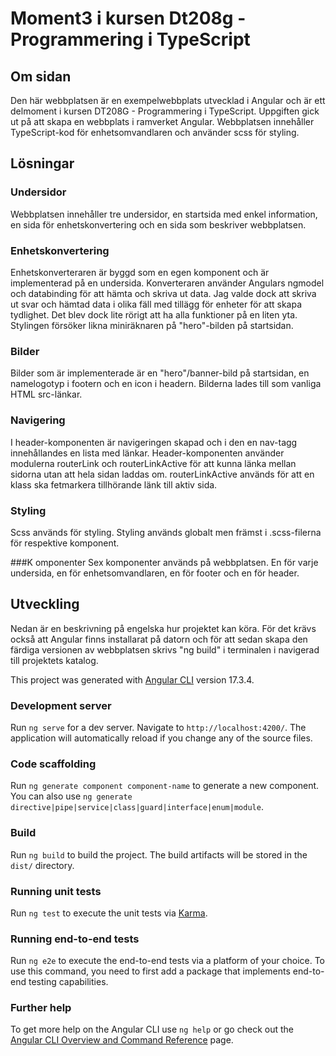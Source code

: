# Moment3 i kursen Dt208g - Programmering i TypeScript

## Om sidan

Den här webbplatsen är en exempelwebbplats utvecklad i Angular och är ett delmoment i kursen DT208G - Programmering i TypeScript. Uppgiften gick ut på att skapa en webbplats i ramverket Angular. Webbplatsen innehåller TypeScript-kod för enhetsomvandlaren och använder scss för styling.

## Lösningar

### Undersidor
Webbplatsen innehåller tre undersidor, en startsida med enkel information, en sida för enhetskonvertering och en sida som beskriver webbplatsen.

### Enhetskonvertering
Enhetskonverteraren är byggd som en egen komponent och är implementerad på en undersida. Konverteraren använder Angulars ngmodel och databinding för att hämta och skriva ut data. Jag valde dock att skriva ut svar och hämtad data i olika fäll med tillägg för enheter för att skapa tydlighet. Det blev dock lite rörigt att ha alla funktioner på en liten yta. Stylingen försöker likna miniräknaren på "hero"-bilden på startsidan. 

### Bilder
Bilder som är implementerade är en "hero"/banner-bild på startsidan, en namelogotyp i footern och en icon i headern. Bilderna lades till som vanliga HTML src-länkar. 

### Navigering
I header-komponenten är navigeringen skapad och i den en nav-tagg innehållandes en lista med länkar. Header-komponenten använder modulerna routerLink och routerLinkActive för att kunna länka mellan sidorna utan att hela sidan laddas om. routerLinkActive används för att en klass ska fetmarkera tillhörande länk till aktiv sida. 

### Styling
Scss används för styling. Styling används globalt men främst i .scss-filerna för respektive komponent. 

###K omponenter
Sex komponenter används på webbplatsen. En för varje undersida, en för enhetsomvandlaren, en för footer och en för header.


## Utveckling

Nedan är en beskrivning på engelska hur projektet kan köra. För det krävs också att Angular finns installarat på datorn och för att sedan skapa den färdiga versionen av webbplatsen skrivs "ng build" i terminalen i navigerad till projektets katalog.

This project was generated with [Angular CLI](https://github.com/angular/angular-cli) version 17.3.4.

### Development server

Run `ng serve` for a dev server. Navigate to `http://localhost:4200/`. The application will automatically reload if you change any of the source files.

### Code scaffolding

Run `ng generate component component-name` to generate a new component. You can also use `ng generate directive|pipe|service|class|guard|interface|enum|module`.

### Build

Run `ng build` to build the project. The build artifacts will be stored in the `dist/` directory.

### Running unit tests

Run `ng test` to execute the unit tests via [Karma](https://karma-runner.github.io).

### Running end-to-end tests

Run `ng e2e` to execute the end-to-end tests via a platform of your choice. To use this command, you need to first add a package that implements end-to-end testing capabilities.

### Further help

To get more help on the Angular CLI use `ng help` or go check out the [Angular CLI Overview and Command Reference](https://angular.io/cli) page.
